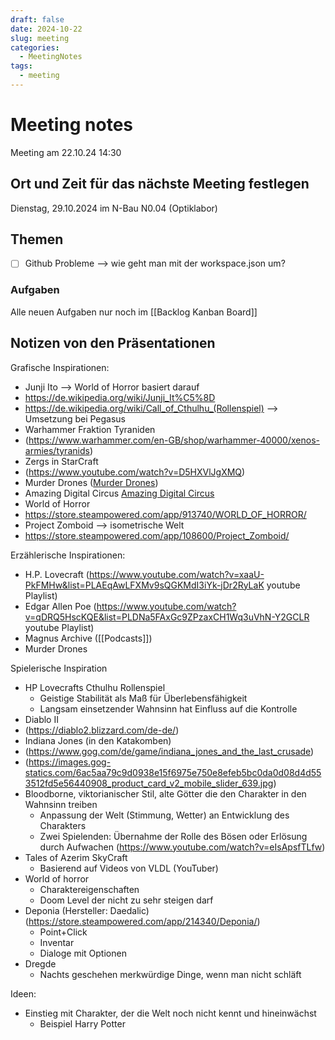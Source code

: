 ```yaml
---
draft: false
date: 2024-10-22
slug: meeting
categories:
  - MeetingNotes
tags:
  - meeting
---
```



# Meeting notes

Meeting am 22.10.24 14:30



## Ort und Zeit für das nächste Meeting festlegen

Dienstag, 29.10.2024 im N-Bau N0.04 (Optiklabor)

## Themen
- [ ] Github Probleme --> wie geht man mit der workspace.json um?

### Aufgaben

Alle neuen Aufgaben nur noch im [[Backlog Kanban Board]]

## Notizen von den Präsentationen

Grafische Inspirationen:
- Junji Ito --> World of Horror basiert darauf
- https://de.wikipedia.org/wiki/Junji_It%C5%8D
- https://de.wikipedia.org/wiki/Call_of_Cthulhu_(Rollenspiel) --> Umsetzung bei Pegasus
- Warhammer Fraktion Tyraniden
- (https://www.warhammer.com/en-GB/shop/warhammer-40000/xenos-armies/tyranids)
- Zergs in StarCraft
- (https://www.youtube.com/watch?v=D5HXVlJgXMQ)
- Murder Drones ([Murder Drones](https://www.youtube.com/watch?v=mImFz8mkaHo&list=PLHovnlOusNLiJz3sm0d5i2Evwa2LDLdrg))
- Amazing Digital Circus [Amazing Digital Circus](https://www.youtube.com/playlist?list=PLHovnlOusNLgvAbnxluXCVB3KLj8e4QB-)
- World of Horror
- https://store.steampowered.com/app/913740/WORLD_OF_HORROR/
- Project Zomboid --> isometrische Welt
- https://store.steampowered.com/app/108600/Project_Zomboid/

Erzählerische Inspirationen:
- H.P. Lovecraft (https://www.youtube.com/watch?v=xaaU-PkFMHw&list=PLAEqAwLFXMv9sQGKMdI3iYk-jDr2RyLaK youtube Playlist) 
- Edgar Allen Poe (https://www.youtube.com/watch?v=qDRQ5HscKQE&list=PLDNa5FAxGc9ZPzaxCH1Wq3uVhN-Y2GCLR youtube Playlist)
- Magnus Archive ([[Podcasts]])
- Murder Drones

Spielerische Inspiration
- HP Lovecrafts Cthulhu Rollenspiel
	- Geistige Stabilität als Maß für Überlebensfähigkeit
	- Langsam einsetzender Wahnsinn hat Einfluss auf die Kontrolle
- Diablo II
- (https://diablo2.blizzard.com/de-de/)
- Indiana Jones (in den Katakomben)
- (https://www.gog.com/de/game/indiana_jones_and_the_last_crusade)
- (https://images.gog-statics.com/6ac5aa79c9d0938e15f6975e750e8efeb5bc0da0d08d4d553512fd5e56440908_product_card_v2_mobile_slider_639.jpg)
- Bloodborne, viktorianischer Stil, alte Götter die den Charakter in den Wahnsinn treiben
	- Anpassung der Welt (Stimmung, Wetter) an Entwicklung des Charakters
	- Zwei Spielenden: Übernahme der Rolle des Bösen oder Erlösung durch Aufwachen
	(https://www.youtube.com/watch?v=eIsApsfTLfw)
- Tales of Azerim SkyCraft
	- Basierend auf Videos von VLDL (YouTuber)
- World of horror
	- Charaktereigenschaften
	- Doom Level der nicht zu sehr steigen darf
- Deponia (Hersteller: Daedalic)
	(https://store.steampowered.com/app/214340/Deponia/)
	- Point+Click
	- Inventar
	- Dialoge mit Optionen
- Dregde
	- Nachts geschehen merkwürdige Dinge, wenn man nicht schläft

Ideen:
- Einstieg mit Charakter, der die Welt noch nicht kennt und hineinwächst
	- Beispiel Harry Potter